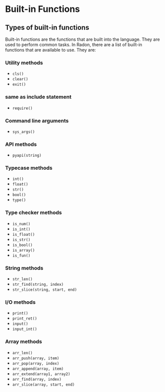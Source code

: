 # Built-in Functions

## Types of built-in functions

Built-in functions are the functions that are built into the language. They are used to perform common tasks. In Radon, there are a list of built-in functions that are available to use. They are:

### Utility methods

- `cls()`
- `clear()`
- `exit()`

### same as include statement

- `require()`

### Command line arguments

- `sys_args()`

### API methods

- `pyapi(string)`

### Typecase methods

- `int()`
- `float()`
- `str()`
- `bool()`
- `type()`

### Type checker methods

- `is_num()`
- `is_int()`
- `is_float()`
- `is_str()`
- `is_bool()`
- `is_array()`
- `is_fun()`

### String methods

- `str_len()`
- `str_find(string, index)`
- `str_slice(string, start, end)`

### I/O methods

- `print()`
- `print_ret()`
- `input()`
- `input_int()`

### Array methods

- `arr_len()`
- `arr_push(array, item)`
- `arr_pop(array, index)`
- `arr_append(array, item)`
- `arr_extend(array1, array2)`
- `arr_find(array, index)`
- `arr_slice(array, start, end)`